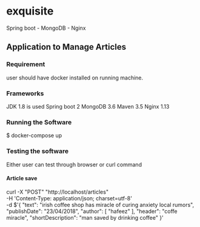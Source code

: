 # exquisite
Spring boot - MongoDB - Nginx

## Application to Manage Articles 

### Requirement
user should have docker installed on running machine.

### Frameworks
JDK 1.8 is used
Spring boot 2
MongoDB 3.6
Maven 3.5
Nginx 1.13

### Running the Software
$ docker-compose up

### Testing the software
Either user can test through browser or curl command 

#### Article save
curl -X "POST" "http://localhost/articles" \
     -H 'Content-Type: application/json; charset=utf-8' \
     -d $'{
  "text": "irish coffee shop has miracle of curing anxiety local rumors",
  "publishDate": "23/04/2018",
  "author": [
    "hafeez"
  ],
  "header": "coffe miracle",
  "shortDescription": "man saved by drinking coffee"
}'
